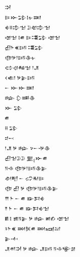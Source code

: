 <div class='block'>
<div class='line'>𒋫</div>
<div class='line'>𒄿𒁍𒁉𒋙𒉡𒌅</div>
<div class='line'>𒄯𒍝𒄠𒈠 𒊒𒊏𒄠𒈠</div>
<div class='line'>𒌝𒈠 𒋙𒌑 𒄿𒃮𒁉 𒌝𒈠</div>
<div class='line'>𒌷𒈨𒌍𒅀 𒃮𒁉</div>
<div class='line'>𒂦𒃻𒁹𒅀𒆠𒉡</div>
<div class='line'>𒌌𒋼𒄀𒈠 𒁹𒂗</div>
<div class='line'>𒌋𒅗 𒃻𒉌𒅀</div>
<div class='line'>𒀸 𒁍𒁍𒌅</div>
<div class='line'>𒈗 𒁷𒌁𒆠</div>
<div class='line'>𒁍 𒁉</div>
<div class='line'>𒌑</div>
<div class='line'>𒍝 𒁉</div>
<div class='line'>𒄑𒁁</div>
<div class='line'>𒁹𒂗 𒃻 𒈗 𒆳𒀸𒋩𒆠</div>
<div class='line'>𒌷𒈠𒊒𒊒 𒅅𒁍𒌑</div>
<div class='line'>𒀀𒈾 𒂦𒃻𒁹𒅀𒆠𒉌</div>
<div class='line'>𒀠𒋃 𒀸 𒈤𒊑𒄿</div>
<div class='line'>𒂦 𒌷 𒃻 𒂦𒃻𒁹𒅀𒆠𒉌</div>
<div class='line'>𒐈 𒈨 𒀸 𒌑 𒅔𒁕𒄯</div>
<div class='line'>𒈫 𒈨 𒀸 𒌑 𒅔𒁕𒄯𒈠</div>
<div class='line'>𒀾𒋙 𒂙𒀀𒉌 𒃻 𒈗 𒅖𒁓 𒌝𒈠</div>
<div class='line'>𒂟𒈨𒌍 𒇷𒍮𒌑 𒇷𒍢𒁺</div>
<div class='line'>𒉌𒋾</div>
<div class='line'>𒂗𒉣𒋫 𒃻 𒈗 𒂗𒅀 𒀀𒈾𒊍𒇡</div>
</div>